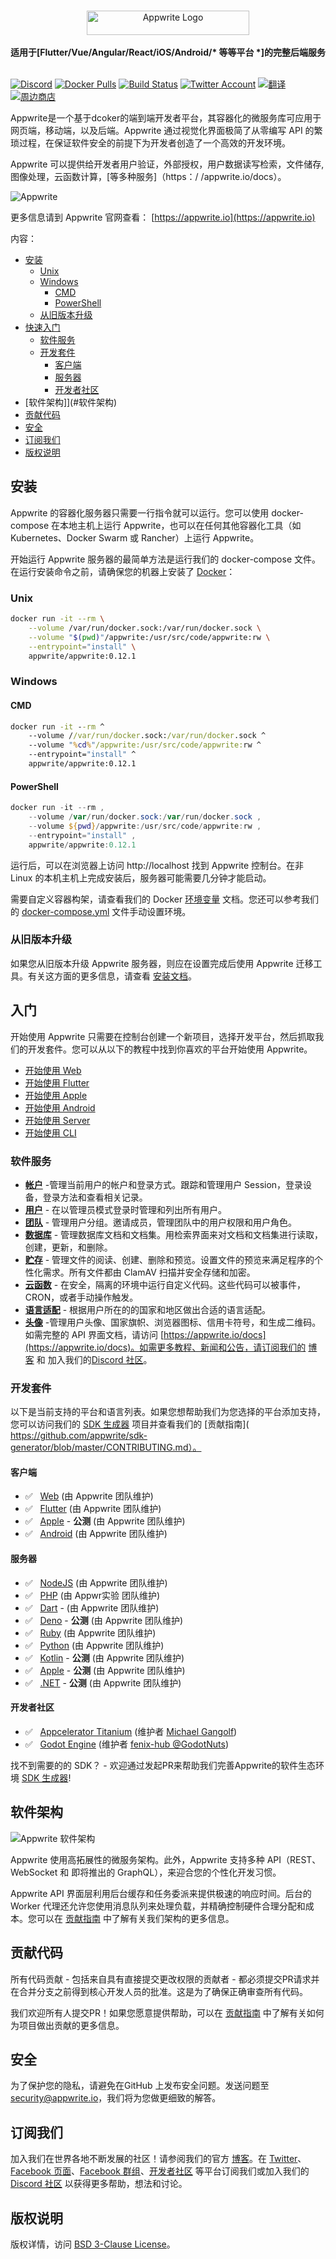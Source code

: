 <br />
<p align="center">
    <a href="https://appwrite.io" target="_blank"><img width="260" height="39" src="https://appwrite.io/images/appwrite.svg" alt="Appwrite Logo"></a>
    <br />
    <br />
    <b>适用于[Flutter/Vue/Angular/React/iOS/Android/* 等等平台 *]的完整后端服务</b>
    <br />
    <br />
</p>

<!-- [![Hacktoberfest](https://img.shields.io/static/v1?label=hacktoberfest&message=friendly&color=90a88b&style=flat-square)](https://hacktoberfest.appwrite.io) -->
[![Discord](https://img.shields.io/discord/564160730845151244?label=discord&style=flat-square)](https://appwrite.io/discord?r=Github)
[![Docker Pulls](https://img.shields.io/docker/pulls/appwrite/appwrite?color=f02e65&style=flat-square)](https://hub.docker.com/r/appwrite/appwrite)
[![Build Status](https://img.shields.io/travis/com/appwrite/appwrite?style=flat-square)](https://travis-ci.com/appwrite/appwrite)
[![Twitter Account](https://img.shields.io/twitter/follow/appwrite?color=00acee&label=twitter&style=flat-square)](https://twitter.com/appwrite)
[![翻译](https://img.shields.io/badge/translate-f02e65?style=flat-square)](docs/tutorials/add-translations.md)
[![周边商店](https://img.shields.io/badge/swag%20store-f02e65?style=flat-square)](https://store.appwrite.io)

Appwrite是一个基于dcoker的端到端开发者平台，其容器化的微服务库可应用于网页端，移动端，以及后端。Appwrite 通过视觉化界面极简了从零编写 API 的繁琐过程，在保证软件安全的前提下为开发者创造了一个高效的开发环境。

Appwrite 可以提供给开发者用户验证，外部授权，用户数据读写检索，文件储存, 图像处理，云函数计算，[等多种服务]（https：/ /appwrite.io/docs）。

![Appwrite](public/images/github.png)

更多信息请到 Appwrite 官网查看： [https://appwrite.io](https://appwrite.io)

内容：

- [安装](#安装)
  - [Unix](#unix)
  - [Windows](#windows)
    - [CMD](#cmd)
    - [PowerShell](#powershell)
  - [从旧版本升级](#从旧版本升级)
- [快速入门](#入门)
  - [软件服务](#软件服务)
  - [开发套件](#开发套件)
    - [客户端](#客户端)
    - [服务器](#服务器)
    - [开发者社区](#开发者社区)
- [软件架构]](#软件架构)
- [贡献代码](#贡献代码)
- [安全](#安全)
- [订阅我们](#订阅我们)
- [版权说明](#版权说明)
      
## 安装

Appwrite 的容器化服务器只需要一行指令就可以运行。您可以使用 docker-compose 在本地主机上运行 Appwrite，也可以在任何其他容器化工具（如 Kubernetes、Docker Swarm 或 Rancher）上运行 Appwrite。

开始运行 Appwrite 服务器的最简单方法是运行我们的 docker-compose 文件。在运行安装命令之前，请确保您的机器上安装了 [Docker](https://dockerdocs.cn/get-docker/index.html)：

### Unix

```bash
docker run -it --rm \
    --volume /var/run/docker.sock:/var/run/docker.sock \
    --volume "$(pwd)"/appwrite:/usr/src/code/appwrite:rw \
    --entrypoint="install" \
    appwrite/appwrite:0.12.1
```

### Windows

#### CMD

```cmd
docker run -it --rm ^
    --volume //var/run/docker.sock:/var/run/docker.sock ^
    --volume "%cd%"/appwrite:/usr/src/code/appwrite:rw ^
    --entrypoint="install" ^
    appwrite/appwrite:0.12.1
```

#### PowerShell

```powershell
docker run -it --rm ,
    --volume /var/run/docker.sock:/var/run/docker.sock ,
    --volume ${pwd}/appwrite:/usr/src/code/appwrite:rw ,
    --entrypoint="install" ,
    appwrite/appwrite:0.12.1
```

运行后，可以在浏览器上访问 http://localhost 找到 Appwrite 控制台。在非 Linux 的本机主机上完成安装后，服务器可能需要几分钟才能启动。


需要自定义容器构架，请查看我们的 Docker [环境变量](https://appwrite.io/docs/environment-variables) 文档。您还可以参考我们的 [docker-compose.yml](https://gist.github.com/eldadfux/977869ff6bdd7312adfd4e629ee15cc5#file-docker-compose-yml) 文件手动设置环境。

### 从旧版本升级

如果您从旧版本升级 Appwrite 服务器，则应在设置完成后使用 Appwrite 迁移工具。有关这方面的更多信息，请查看 [安装文档](https://appwrite.io/docs/installation)。

## 入门

开始使用 Appwrite 只需要在控制台创建一个新项目，选择开发平台，然后抓取我们的开发套件。您可以从以下的教程中找到你喜欢的平台开始使用 Appwrite。

* [开始使用 Web](https://appwrite.io/docs/getting-started-for-web)
* [开始使用 Flutter](https://appwrite.io/docs/getting-started-for-flutter)
* [开始使用 Apple](https://appwrite.io/docs/getting-started-for-apple)
* [开始使用 Android](https://appwrite.io/docs/getting-started-for-android)
* [开始使用 Server](https://appwrite.io/docs/getting-started-for-server)
* [开始使用 CLI](https://appwrite.io/docs/command-line)

### 软件服务

* [**帐户**](https://appwrite.io/docs/client/account) -管理当前用户的帐户和登录方式。跟踪和管理用户 Session，登录设备，登录方法和查看相关记录。
* [**用户**](https://appwrite.io/docs/server/users) - 在以管理员模式登录时管理和列出所有用户。
* [**团队**](https://appwrite.io/docs/client/teams) - 管理用户分组。邀请成员，管理团队中的用户权限和用户角色。
* [**数据库**](https://appwrite.io/docs/client/database) - 管理数据库文档和文档集。用检索界面来对文档和文档集进行读取，创建，更新，和删除。
* [**贮存**](https://appwrite.io/docs/client/storage) - 管理文件的阅读、创建、删除和预览。设置文件的预览来满足程序的个性化需求。所有文件都由 ClamAV 扫描并安全存储和加密。
* [**云函数**](https://appwrite.io/docs/server/functions) - 在安全，隔离的环境中运行自定义代码。这些代码可以被事件，CRON，或者手动操作触发。
* [**语言适配**](https://appwrite.io/docs/client/locale) - 根据用户所在的的国家和地区做出合适的语言适配。
* [**头像**](https://appwrite.io/docs/client/avatars) -管理用户头像、国家旗帜、浏览器图标、信用卡符号，和生成二维码。 
如需完整的 API 界面文档，请访问 [https://appwrite.io/docs](https://appwrite.io/docs)。如需更多教程、新闻和公告，请订阅我们的 [博客](https://medium.com/appwrite-io) 和 加入我们的[Discord 社区](https://discord.gg/GSeTUeA)。

### 开发套件

以下是当前支持的平台和语言列表。如果您想帮助我们为您选择的平台添加支持，您可以访问我们的 [SDK 生成器](https://github.com/appwrite/sdk-generator) 项目并查看我们的 [贡献指南]( https://github.com/appwrite/sdk-generator/blob/master/CONTRIBUTING.md）。

#### 客户端
* ✅  &nbsp; [Web](https://github.com/appwrite/sdk-for-web) (由 Appwrite 团队维护)
* ✅  &nbsp; [Flutter](https://github.com/appwrite/sdk-for-flutter) (由 Appwrite 团队维护)
* ✅  &nbsp; [Apple](https://github.com/appwrite/sdk-for-apple) - **公测** (由 Appwrite 团队维护)
* ✅  &nbsp; [Android](https://github.com/appwrite/sdk-for-android) (由 Appwrite 团队维护)

#### 服务器
* ✅  &nbsp; [NodeJS](https://github.com/appwrite/sdk-for-node) (由 Appwrite 团队维护)
* ✅  &nbsp; [PHP](https://github.com/appwrite/sdk-for-php) (由 Appwr实验 团队维护)
* ✅  &nbsp; [Dart](https://github.com/appwrite/sdk-for-dart) - (由 Appwrite 团队维护)
* ✅  &nbsp; [Deno](https://github.com/appwrite/sdk-for-deno) - **公测** (由 Appwrite 团队维护)
* ✅  &nbsp; [Ruby](https://github.com/appwrite/sdk-for-ruby) (由 Appwrite 团队维护)
* ✅  &nbsp; [Python](https://github.com/appwrite/sdk-for-python) (由 Appwrite 团队维护)
* ✅  &nbsp; [Kotlin](https://github.com/appwrite/sdk-for-kotlin) - **公测** (由 Appwrite 团队维护)
* ✅  &nbsp; [Apple](https://github.com/appwrite/sdk-for-apple) - **公测** (由 Appwrite 团队维护)
* ✅  &nbsp; [.NET](https://github.com/appwrite/sdk-for-dotnet) - **公测** (由 Appwrite 团队维护)

#### 开发者社区
* ✅  &nbsp; [Appcelerator Titanium](https://github.com/m1ga/ti.appwrite) (维护者 [Michael Gangolf](https://github.com/m1ga/))  
* ✅  &nbsp; [Godot Engine](https://github.com/GodotNuts/appwrite-sdk) (维护者 [fenix-hub @GodotNuts](https://github.com/fenix-hub))  

找不到需要的的 SDK？ - 欢迎通过发起PR来帮助我们完善Appwrite的软件生态环境 [SDK 生成器](https://github.com/appwrite/sdk-generator)!


## 软件架构

![Appwrite 软件架构](docs/specs/overview.drawio.svg)

Appwrite 使用高拓展性的微服务架构。此外，Appwrite 支持多种 API（REST、WebSocket 和 即将推出的 GraphQL），来迎合您的个性化开发习惯。

Appwrite API 界面层利用后台缓存和任务委派来提供极速的响应时间。后台的 Worker 代理还允许您使用消息队列来处理负载，并精确控制硬件合理分配和成本。您可以在 [贡献指南](CONTRIBUTING.md#architecture-1) 中了解有关我们架构的更多信息。

## 贡献代码

所有代码贡献 - 包括来自具有直接提交更改权限的贡献者 - 都必须提交PR请求并在合并分支之前得到核心开发人员的批准。这是为了确保正确审查所有代码。

我们欢迎所有人提交PR！如果您愿意提供帮助，可以在 [贡献指南](CONTRIBUTING.md) 中了解有关如何为项目做出贡献的更多信息。

## 安全

为了保护您的隐私，请避免在GitHub 上发布安全问题。发送问题至 security@appwrite.io，我们将为您做更细致的解答。

## 订阅我们

加入我们在世界各地不断发展的社区！请参阅我们的官方 [博客](https://medium.com/appwrite-io)。在 [Twitter](https://twitter.com/appwrite)、[Facebook 页面](https://www.facebook.com/appwrite.io)、[Facebook 群组](https://www.facebook)、[开发者社区](https://dev.to/appwrite) 等平台订阅我们或加入我们的 [Discord 社区](https://discord.gg/GSeTUeA) 以获得更多帮助，想法和讨论。

## 版权说明

版权详情，访问 [BSD 3-Clause License](./LICENSE)。